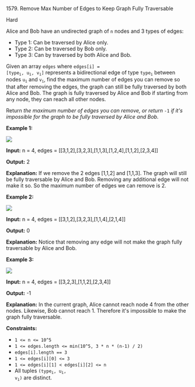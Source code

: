 1579\. Remove Max Number of Edges to Keep Graph Fully Traversable

Hard

Alice and Bob have an undirected graph of `n` nodes and 3 types of edges:

*   Type 1: Can be traversed by Alice only.
*   Type 2: Can be traversed by Bob only.
*   Type 3: Can by traversed by both Alice and Bob.

Given an array `edges` where <code>edges[i] = [type<sub>i</sub>, u<sub>i</sub>, v<sub>i</sub>]</code> represents a bidirectional edge of type <code>type<sub>i</sub></code> between nodes <code>u<sub>i</sub></code> and <code>v<sub>i</sub></code>, find the maximum number of edges you can remove so that after removing the edges, the graph can still be fully traversed by both Alice and Bob. The graph is fully traversed by Alice and Bob if starting from any node, they can reach all other nodes.

Return _the maximum number of edges you can remove, or return_ `-1` _if it's impossible for the graph to be fully traversed by Alice and Bob._

**Example 1:**

**![](https://leetcode-in-java.github.io/src/main/java/g1501_1600/s1579_remove_max_number_of_edges_to_keep_graph_fully_traversable/ex1.png)**

**Input:** n = 4, edges = [[3,1,2],[3,2,3],[1,1,3],[1,2,4],[1,1,2],[2,3,4]]

**Output:** 2

**Explanation:** If we remove the 2 edges [1,1,2] and [1,1,3]. The graph will still be fully traversable by Alice and Bob. Removing any additional edge will not make it so. So the maximum number of edges we can remove is 2.

**Example 2:**

**![](https://leetcode-in-java.github.io/src/main/java/g1501_1600/s1579_remove_max_number_of_edges_to_keep_graph_fully_traversable/ex2.png)**

**Input:** n = 4, edges = [[3,1,2],[3,2,3],[1,1,4],[2,1,4]]

**Output:** 0

**Explanation:** Notice that removing any edge will not make the graph fully traversable by Alice and Bob.

**Example 3:**

**![](https://leetcode-in-java.github.io/src/main/java/g1501_1600/s1579_remove_max_number_of_edges_to_keep_graph_fully_traversable/ex3.png)**

**Input:** n = 4, edges = [[3,2,3],[1,1,2],[2,3,4]]

**Output:** -1

**Explanation:** In the current graph, Alice cannot reach node 4 from the other nodes. Likewise, Bob cannot reach 1. Therefore it's impossible to make the graph fully traversable.

**Constraints:**

*   `1 <= n <= 10^5`
*   `1 <= edges.length <= min(10^5, 3 * n * (n-1) / 2)`
*   `edges[i].length == 3`
*   `1 <= edges[i][0] <= 3`
*   `1 <= edges[i][1] < edges[i][2] <= n`
*   All tuples <code>(type<sub>i</sub>, u<sub>i</sub>, v<sub>i</sub>)</code> are distinct.